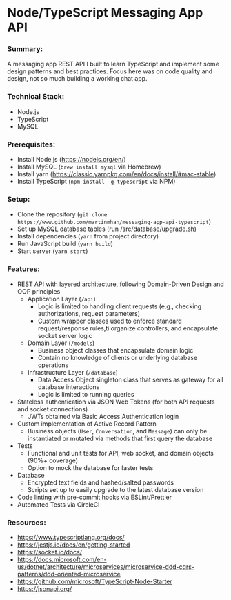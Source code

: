 # Node/TypeScript Messaging App API

### Summary:
  A messaging app REST API I built to learn TypeScript and implement some design patterns and best practices. Focus here was on code quality and design, not so much building a working chat app.

### Technical Stack:
  - Node.js
  - TypeScript
  - MySQL

### Prerequisites:
  - Install Node.js (https://nodejs.org/en/)
  - Install MySQL (`brew install mysql` via Homebrew)
  - Install yarn (https://classic.yarnpkg.com/en/docs/install/#mac-stable)
  - Install TypeScript (`npm install -g typescript` via NPM)

### Setup:
  - Clone the repository (`git clone https://www.github.com/martinmhan/messaging-app-api-typescript`)
  - Set up MySQL database tables (run /src/database/upgrade.sh)
  - Install dependencies (`yarn` from project directory)
  - Run JavaScript build (`yarn build`)
  - Start server (`yarn start`)

### Features:
  - REST API with layered architecture, following Domain-Driven Design and OOP principles
    - Application Layer (`/api`)
      - Logic is limited to handling client requests (e.g., checking authorizations, request parameters)
      - Custom wrapper classes used to enforce standard request/response rules,ti organize controllers, and encapsulate socket server logic
    - Domain Layer (`/models`)
      - Business object classes that encapsulate domain logic
      - Contain no knowledge of clients or underlying database operations
    - Infrastructure Layer (`/database`)
      - Data Access Object singleton class that serves as gateway for all database interactions
      - Logic is limited to running queries
  - Stateless authentication via JSON Web Tokens (for both API requests and socket connections)
    - JWTs obtained via Basic Access Authentication login
  - Custom implementation of Active Record Pattern
    - Business objects (`User`, `Conversation`, and `Message`) can only be instantiated or mutated via methods that first query the database
  - Tests
    - Functional and unit tests for API, web socket, and domain objects (90%+ coverage)
    - Option to mock the database for faster tests
  - Database
    - Encrypted text fields and hashed/salted passwords
    - Scripts set up to easily upgrade to the latest database version
  - Code linting with pre-commit hooks via ESLint/Prettier
  - Automated Tests via CircleCI

### Resources:
  - https://www.typescriptlang.org/docs/
  - https://jestjs.io/docs/en/getting-started
  - https://socket.io/docs/
  - https://docs.microsoft.com/en-us/dotnet/architecture/microservices/microservice-ddd-cqrs-patterns/ddd-oriented-microservice
  - https://github.com/microsoft/TypeScript-Node-Starter
  - https://jsonapi.org/
